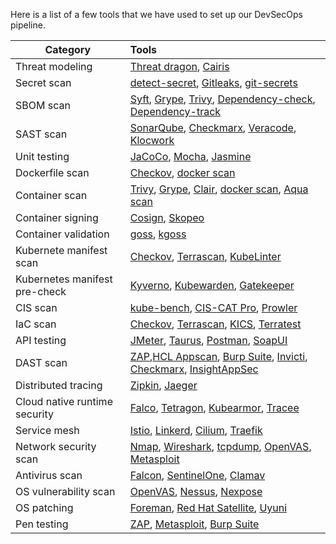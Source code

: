<p>Here is a list of a few tools that we have used to set up our DevSecOps pipeline.</p>

<table>
  <thead>
    <tr>
      <th>Category</th>
      <th style="text-align: left">Tools</th>
    </tr>
  </thead>
  <tbody>
    <tr>
      <td>Threat modeling</td>
      <td style="text-align: left">
<a href="https://owasp.org/www-project-threat-dragon/" rel="nofollow" target="_blank">Threat dragon</a>, <a href="https://cairis.org/cairis/tmdocsmore/" rel="nofollow" target="_blank">Cairis</a>
</td>
    </tr>
    <tr>
      <td>Secret scan</td>
      <td style="text-align: left">
<a href="https://github.com/Yelp/detect-secrets" rel="nofollow" target="_blank">detect-secret</a>, <a href="https://github.com/zricethezav/gitleaks" rel="nofollow" target="_blank">Gitleaks</a>, <a href="https://github.com/awslabs/git-secrets" rel="nofollow" target="_blank">git-secrets</a>
</td>
    </tr>
    <tr>
      <td>SBOM scan</td>
      <td style="text-align: left">
<a href="https://github.com/anchore/syft" rel="nofollow" target="_blank">Syft</a>, <a href="https://github.com/anchore/grype" rel="nofollow" target="_blank">Grype</a>, <a href="https://github.com/aquasecurity/trivy" rel="nofollow" target="_blank">Trivy</a>, <a href="https://owasp.org/www-project-dependency-check/" rel="nofollow" target="_blank">Dependency-check</a>, <a href="https://github.com/DependencyTrack/dependency-track" rel="nofollow" target="_blank">Dependency-track</a>
</td>
    </tr>
    <tr>
      <td>SAST scan</td>
      <td style="text-align: left">
<a href="https://github.com/SonarSource/sonarqube" rel="nofollow" target="_blank">SonarQube</a>, <a href="https://checkmarx.com/product/cxsast-source-code-scanning/" rel="nofollow" target="_blank">Checkmarx</a>, <a href="https://www.veracode.com/products/binary-static-analysis-sast" rel="nofollow" target="_blank">Veracode</a>, <a href="https://www.perforce.com/products/klocwork" rel="nofollow" target="_blank">Klocwork</a>
</td>
    </tr>
    <tr>
      <td>Unit testing</td>
      <td style="text-align: left">
<a href="https://github.com/jacoco/jacoco" rel="nofollow" target="_blank">JaCoCo</a>, <a href="https://mochajs.org/" rel="nofollow" target="_blank">Mocha</a>, <a href="https://jasmine.github.io/" rel="nofollow" target="_blank">Jasmine</a>
</td>
    </tr>
    <tr>
      <td>Dockerfile scan</td>
      <td style="text-align: left">
<a href="https://github.com/bridgecrewio/checkov" rel="nofollow" target="_blank">Checkov</a>, <a href="https://docs.docker.com/engine/scan/" rel="nofollow" target="_blank">docker scan</a>
</td>
    </tr>
    <tr>
      <td>Container scan</td>
      <td style="text-align: left">
<a href="https://github.com/aquasecurity/trivy" rel="nofollow" target="_blank">Trivy</a>, <a href="https://github.com/anchore/grype" rel="nofollow" target="_blank">Grype</a>, <a href="https://github.com/quay/clair" rel="nofollow" target="_blank">Clair</a>, <a href="https://docs.docker.com/engine/scan/" rel="nofollow" target="_blank">docker scan</a>, <a href="https://www.aquasec.com/products/container-analysis/" rel="nofollow" target="_blank">Aqua scan</a>
</td>
    </tr>
    <tr>
      <td>Container signing</td>
      <td style="text-align: left">
<a href="https://github.com/sigstore/cosign" rel="nofollow" target="_blank">Cosign</a>, <a href="https://github.com/containers/skopeo" rel="nofollow" target="_blank">Skopeo</a>
</td>
    </tr>
    <tr>
      <td>Container validation</td>
      <td style="text-align: left">
<a href="https://github.com/aelsabbahy/goss" rel="nofollow" target="_blank">goss</a>, <a href="https://github.com/aelsabbahy/goss/tree/master/extras/kgoss" rel="nofollow" target="_blank">kgoss</a>
</td>
    </tr>
    <tr>
      <td>Kubernete manifest scan</td>
      <td style="text-align: left">
<a href="https://github.com/bridgecrewio/checkov" rel="nofollow" target="_blank">Checkov</a>, <a href="https://github.com/tenable/terrascan" rel="nofollow" target="_blank">Terrascan</a>, <a href="https://github.com/stackrox/kube-linter" rel="nofollow" target="_blank">KubeLinter</a>
</td>
    </tr>
    <tr>
      <td>Kubernetes manifest pre-check</td>
      <td style="text-align: left">
<a href="https://github.com/kyverno/kyverno" rel="nofollow" target="_blank">Kyverno</a>, <a href="https://www.kubewarden.io/" rel="nofollow" target="_blank">Kubewarden</a>, <a href="https://github.com/open-policy-agent/gatekeeper" rel="nofollow" target="_blank">Gatekeeper</a>
</td>
    </tr>
    <tr>
      <td>CIS scan</td>
      <td style="text-align: left">
<a href="https://github.com/aquasecurity/kube-bench" rel="nofollow" target="_blank">kube-bench</a>, <a href="https://www.cisecurity.org/cybersecurity-tools/cis-cat-pro" rel="nofollow" target="_blank">CIS-CAT Pro</a>, <a href="https://github.com/prowler-cloud/prowler" rel="nofollow" target="_blank">Prowler</a>
</td>
    </tr>
    <tr>
      <td>IaC scan</td>
      <td style="text-align: left">
<a href="https://github.com/bridgecrewio/checkov" rel="nofollow" target="_blank">Checkov</a>, <a href="https://github.com/tenable/terrascan" rel="nofollow" target="_blank">Terrascan</a>, <a href="https://github.com/Checkmarx/kics" rel="nofollow" target="_blank">KICS</a>, <a href="https://github.com/gruntwork-io/terratest" rel="nofollow" target="_blank">Terratest</a>
</td>
    </tr>
    <tr>
      <td>API testing</td>
      <td style="text-align: left">
<a href="https://github.com/apache/jmeter" rel="nofollow" target="_blank">JMeter</a>, <a href="https://github.com/Blazemeter/taurus" rel="nofollow" target="_blank">Taurus</a>, <a href="https://www.postman.com/" rel="nofollow" target="_blank">Postman</a>, <a href="https://github.com/SmartBear/soapui" rel="nofollow" target="_blank">SoapUI</a>
</td>
    </tr>
    <tr>
      <td>DAST scan</td>
      <td style="text-align: left">
<a href="https://owasp.org/www-project-zap/" rel="nofollow" target="_blank">ZAP</a>,<a href="https://www.hcltechsw.com/appscan" rel="nofollow" target="_blank">HCL Appscan</a>, <a href="https://portswigger.net/burp" rel="nofollow" target="_blank">Burp Suite</a>, <a href="https://www.invicti.com/learn/dynamic-application-security-testing-dast/" rel="nofollow" target="_blank">Invicti</a>, <a href="https://checkmarx.com/product/application-security-platform/" rel="nofollow" target="_blank">Checkmarx</a>, <a href="https://www.rapid7.com/products/insightappsec/" rel="nofollow" target="_blank">InsightAppSec</a>
</td>
    </tr>
    <tr>
      <td>Distributed tracing</td>
      <td style="text-align: left">
<a href="https://github.com/openzipkin/zipkin" rel="nofollow" target="_blank">Zipkin</a>, <a href="https://github.com/jaegertracing/jaeger" rel="nofollow" target="_blank">Jaeger</a>
</td>
    </tr>
    <tr>
      <td>Cloud native runtime security</td>
      <td style="text-align: left">
<a href="https://github.com/falcosecurity/falco" rel="nofollow" target="_blank">Falco</a>, <a href="https://github.com/cilium/tetragon" rel="nofollow" target="_blank">Tetragon</a>, <a href="https://github.com/kubearmor/KubeArmor" rel="nofollow" target="_blank">Kubearmor</a>, <a href="https://github.com/aquasecurity/tracee" rel="nofollow" target="_blank">Tracee</a>
</td>
    </tr>
    <tr>
      <td>Service mesh</td>
      <td style="text-align: left">
<a href="https://github.com/istio/istio" rel="nofollow" target="_blank">Istio</a>, <a href="https://github.com/linkerd/linkerd2" rel="nofollow" target="_blank">Linkerd</a>, <a href="https://github.com/cilium/cilium" rel="nofollow" target="_blank">Cilium</a>, <a href="https://github.com/traefik/traefik" rel="nofollow" target="_blank">Traefik</a>
</td>
    </tr>
    <tr>
      <td>Network security scan</td>
      <td style="text-align: left">
<a href="https://github.com/nmap/nmap" rel="nofollow" target="_blank">Nmap</a>, <a href="https://github.com/wireshark/wireshark" rel="nofollow" target="_blank">Wireshark</a>, <a href="https://www.tcpdump.org/" rel="nofollow" target="_blank">tcpdump</a>, <a href="https://github.com/greenbone/openvas-scanner" rel="nofollow" target="_blank">OpenVAS</a>, <a href="https://docs.rapid7.com/metasploit/discovery-scan/" rel="nofollow" target="_blank">Metasploit</a>
</td>
    </tr>
    <tr>
      <td>Antivirus scan</td>
      <td style="text-align: left">
<a href="https://www.crowdstrike.com/products/endpoint-security/falcon-prevent-antivirus/" rel="nofollow" target="_blank">Falcon</a>, <a href="https://www.sentinelone.com/" rel="nofollow" target="_blank">SentinelOne</a>, <a href="http://www.clamav.net/" rel="nofollow" target="_blank">Clamav</a>
</td>
    </tr>
    <tr>
      <td>OS vulnerability scan</td>
      <td style="text-align: left">
<a href="https://github.com/greenbone/openvas-scanner" rel="nofollow" target="_blank">OpenVAS</a>, <a href="https://www.tenable.com/products/nessus" rel="nofollow" target="_blank">Nessus</a>, <a href="https://www.rapid7.com/products/nexpose/" rel="nofollow" target="_blank">Nexpose</a>
</td>
    </tr>
    <tr>
      <td>OS patching</td>
      <td style="text-align: left">
<a href="https://www.theforeman.org/" rel="nofollow" target="_blank">Foreman</a>, <a href="https://www.redhat.com/en/technologies/management/satellite" rel="nofollow" target="_blank">Red Hat Satellite</a>, <a href="https://www.uyuni-project.org/" rel="nofollow" target="_blank">Uyuni</a>
</td>
    </tr>
    <tr>
      <td>Pen testing</td>
      <td style="text-align: left">
<a href="https://owasp.org/www-project-zap/" rel="nofollow" target="_blank">ZAP</a>, <a href="https://www.metasploit.com/" rel="nofollow" target="_blank">Metasploit</a>, <a href="https://portswigger.net/burp" rel="nofollow" target="_blank">Burp Suite</a>
</td>
    </tr>
  </tbody>
</table>
